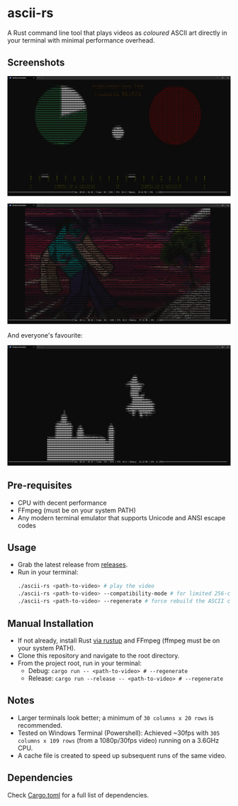﻿# ascii-rs

A Rust command line tool that plays videos as _coloured_ ASCII art directly in your terminal with minimal performance overhead.

## Screenshots

![sync_test.png](img/sync_test.png)

![steve.png](img/steve.png)

And everyone's favourite:

![bad_apple.png](img/bad_apple.png)

## Pre-requisites

-   CPU with decent performance
-   FFmpeg (must be on your system PATH)
-   Any modern terminal emulator that supports Unicode and ANSI escape codes

## Usage

-   Grab the latest release from [releases](https://github.com/minhcrafters/ascii-rs/releases).
-   Run in your terminal:
    ```bash
    ./ascii-rs <path-to-video> # play the video
    ./ascii-rs <path-to-video> --compatibility-mode # for limited 256-color terminals
    ./ascii-rs <path-to-video> --regenerate # force rebuild the ASCII cache
    ```

## Manual Installation

-   If not already, install Rust [via rustup](https://rustup.rs) and FFmpeg (ffmpeg must be on your system PATH).
-   Clone this repository and navigate to the root directory.
-   From the project root, run in your terminal:
    -   Debug: `cargo run -- <path-to-video> # --regenerate`
    -   Release: `cargo run --release -- <path-to-video> # --regenerate`

## Notes

-   Larger terminals look better; a minimum of `30 columns x 20 rows` is recommended.
-   Tested on Windows Terminal (Powershell): Achieved ~30fps with `305 columns x 109 rows` (from a 1080p/30fps video) running on a 3.6GHz CPU.
-   A cache file is created to speed up subsequent runs of the same video.

## Dependencies

Check [Cargo.toml](./Cargo.toml) for a full list of dependencies.
